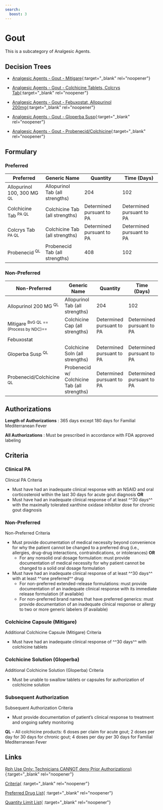 ```yaml
---
search:
  boost: 3
---
```


# Gout

This is a subcategory of Analgesic Agents.

## Decision Trees

- [Analgesic Agents - Gout - Mitigare](https://forms.office.com/Pages/ResponsePage.aspx?id=nPhjxpvvj0G9PUHkbAzgaN9UYz8EqmlIs3_TYn4TbXBUQldMQ1JLVlg4UEJKOUlBOTdYTE1DWlhHRSQlQCN0PWcu){:target="_blank" rel="noopener"}

- [Analgesic Agents - Gout - Colchicine Tablets, Colcrys Tab](https://forms.office.com/Pages/ResponsePage.aspx?id=nPhjxpvvj0G9PUHkbAzgaN9UYz8EqmlIs3_TYn4TbXBUODMwUDJNWE9MMzBMRDdMVllJWEpBWU9JRCQlQCN0PWcu){:target="_blank" rel="noopener"}

- [Analgesic Agents - Gout - Febuxostat, Allopurinol 200mg](https://forms.office.com/Pages/ResponsePage.aspx?id=nPhjxpvvj0G9PUHkbAzgaN9UYz8EqmlIs3_TYn4TbXBUOUlUQjlSTUIxNjRaNExLMjZFN0RUNTlZRSQlQCN0PWcu){:target="_blank" rel="noopener"}

- [Analgesic Agents - Gout - Gloperba Susp](https://forms.office.com/Pages/ResponsePage.aspx?id=nPhjxpvvj0G9PUHkbAzgaN9UYz8EqmlIs3_TYn4TbXBUM0tTRVpKOVNCQUNNQU1OMkhOWDU4UlVXTyQlQCN0PWcu){:target="_blank" rel="noopener"}

- [Analgesic Agents - Gout - Probenecid/Colchicine](https://forms.office.com/Pages/ResponsePage.aspx?id=nPhjxpvvj0G9PUHkbAzgaN9UYz8EqmlIs3_TYn4TbXBUMUVWMjlORzhKVjk3TEoyQVpXVjM2NVVFRyQlQCN0PWcu){:target="_blank" rel="noopener"}

## Formulary

### Preferred

| Preferred                             | Generic Name                    | Quantity                  | Time (Days)               |
|---------------------------------------|---------------------------------|---------------------------|---------------------------|
| Allopurinol 100, 300 MG <sup>QL</sup> | Allopurinol Tab (all strengths) | 204                       | 102                       |
| Colchicine Tab <sup>PA QL</sup>       | Colchicine Tab (all strengths)  | Determined pursuant to PA | Determined pursuant to PA |
| Colcrys Tab <sup>PA QL</sup>              | Colchicine Tab (all strengths)  | Determined pursuant to PA | Determined pursuant to PA |
| Probenecid <sup>QL</sup>              | Probenecid Tab (all strengths)  | 408                       | 102                       |

### Non-Preferred

| Non-Preferred                       | Generic Name                                 | Quantity                  | Time (Days)               |
|-------------------------------------|----------------------------------------------|---------------------------|---------------------------|
| Allopurinol 200 MG <sup>QL</sup>    | Allopurinol Tab (all strengths)              | 204                       | 102                       |                                    |                           |
| Mitigare <sup>BvG QL ==(Process by NDC)==</sup>          | Colchicine Cap (all strengths)               | Determined pursuant to PA | Determined pursuant to PA |
| Febuxostat                          |                                              |                           |                           |
| Gloperba Susp <sup>QL</sup>         | Colchicine Soln (all strengths)              | Determined pursuant to PA | Determined pursuant to PA |
| Probenecid/Colchicine <sup>QL</sup> | Probenecid w/ Colchicine Tab (all strengths) | Determined pursuant to PA | Determined pursuant to PA |

## Authorizations

**Length of Authorizations** : 365 days except 180 days for Familial Mediterranean Fever

**All Authorizations** : Must be prescribed in accordance with FDA approved labeling

## Criteria

### Clinical PA

Clinical PA Criteria

-   Must have had an inadequate clinical response with an NSAID and oral corticosteroid within the last 30 days for acute gout diagnosis **OR**
-   Must have had an inadequate clinical response of at least ^^30 days^^ with the maximally tolerated xanthine oxidase inhibitor dose for chronic gout diagnosis

### Non-Preferred

Non-Preferred Criteria

-   Must provide documentation of medical necessity beyond convenience for why the patient cannot be changed to a preferred drug (i.e., allergies, drug-drug interactions, contraindications, or intolerances) **OR**
    -   For any nonsolid oral dosage formulation: must provide documentation of medical necessity for why patient cannot be changed to a solid oral dosage formulation
-   Must have had an inadequate clinical response of at least ^^30 days^^ with at least ^^one preferred^^ drug
    -   For non-preferred extended-release formulations: must provide documentation of an inadequate clinical response with its immediate release formulation (if available)
    -   For non-preferred brand names that have preferred generics: must provide documentation of an inadequate clinical response or allergy to two or more generic labelers (if available)

### Colchicine Capsule (Mitigare)

Additional Colchicine Capsule (Mitigare) Criteria

-   Must have had an inadequate clinical response of ^^30 days^^ with colchicine tablets

### Colchicine Solution (Gloperba)

Additional Colchicine Solution (Gloperba) Criteria

-   Must be unable to swallow tablets or capsules for authorization of colchicine solution

### Subsequent Authorization

Subsequent Authorization Criteria

-   Must provide documentation of patient’s clinical response to treatment and ongoing safety monitoring

**QL** – All colchicine products: 6 doses per claim for acute gout; 2 doses per day for 30 days for chronic gout; 4 doses per day per 30 days for Familial Mediterranean Fever

## Links

[Rph Use Only: Technicians CANNOT deny Prior Authorizations)](https://mygainwell-my.sharepoint.com.mcas.ms/:w:/r/personal/rachel_carpenter_gainwelltechnologies_com/_layouts/15/Doc.aspx?sourcedoc=%7BCD777F63-7F18-4713-8D6A-B043BEE631F5%7D&file=Denial%20Language%20Updated%2009112023.docx&action=embedview&mobileredirect=true&wdStartOn=3&cid=f4472ece-6d4f-4694-b0c5-c150a2f53fea){:target="_blank" rel="noopener"}

[Criteria](https://medicaid.ohio.gov/static/PHM/drug-coverage/20231001+UPDL+Criteria+_v2.FINAL.pdf#page=8){ :target="_blank" rel="noopener"}

[Preferred Drug List](https://medicaid.ohio.gov/static/PHM/drug-coverage/20230701_UPDL_FINAL_ODM.approved.v2.pdf#page=8){ :target="_blank" rel="noopener"}

[Quantity Limit List](https://pharmacy.medicaid.ohio.gov/sites/default/files/20230101_Ohio_Medicaid_Quantity_Document_APPROVED.pdf#overlay-context=drug-coverage){ :target="_blank" rel="noopener"}
